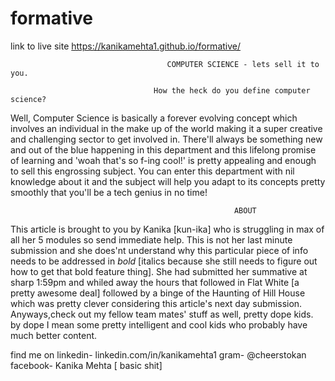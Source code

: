 # formative

link to live site https://kanikamehta1.github.io/formative/

                                       COMPUTER SCIENCE - lets sell it to you.

                                    How the heck do you define computer science? 

Well, Computer Science is basically a forever evolving concept which involves an individual in the make up of the world making it a super creative and challenging sector to get involved in. There'll always be something new and out of the blue happening in this department and this lifelong promise of learning and 'woah that's so f-ing cool!' is pretty appealing and enough to sell this engrossing subject. You can enter this department with nil knowledge about it and the subject will help you adapt to its concepts pretty smoothly that you'll be a tech genius in no time! 









                                                      ABOUT
                                                      
                                                      
This article is brought to you by Kanika [kun-ika] who is struggling in max of all her 5 modules so send immediate help. This is not her last minute submission and she does'nt understand why this particular piece of info needs to be addressed in *bold* [italics because she still needs to figure out how to get that bold feature thing]. She had submitted her summative at sharp 1:59pm and whiled away the hours that followed in Flat White [a pretty awesome deal] followed by a binge of the Haunting of Hill House which was pretty clever considering this article's next day submission. Anyways,check out my fellow team mates' stuff as well, pretty dope kids. by dope I mean some pretty intelligent and cool kids who probably have much better content.                                                     

find me on linkedin- linkedin.com/in/kanikamehta1
           gram- @cheerstokan 
           facebook- Kanika Mehta [ basic shit]


